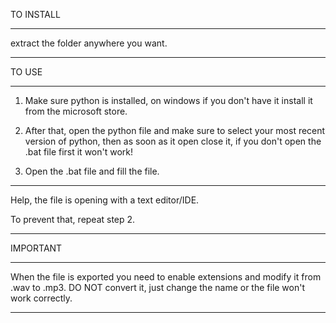 TO INSTALL
____________________________________________________________________________________________________________________________________________

extract the folder anywhere you want.
____________________________________________________________________________________________________________________________________________

TO USE
_____________________________________________________________________________________________________________________________________________

1. Make sure python is installed, on windows if you don't have it install it from the microsoft store.

2. After that, open the python file and make sure to select your most recent version of python, then as soon as it
open close it, if you don't open the .bat file first it won't work!

3. Open the .bat file and fill the file.

_____________________________________________________________________________________________________________________________________________

Help, the file is opening with a text editor/IDE.

To prevent that, repeat step 2.

_____________________________________________________________________________________________________________________________________________

IMPORTANT
____________________________________________________________________________________________________________________________________________

When the file is exported you need to enable extensions and modify it from .wav to .mp3. DO NOT convert it, just change the name or the file
won't work correctly.
____________________________________________________________________________________________________________________________________________
